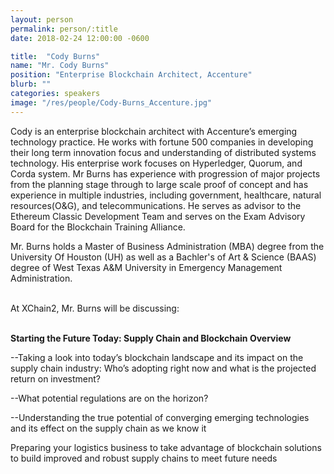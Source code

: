 ```yaml
---
layout: person
permalink: person/:title
date: 2018-02-24 12:00:00 -0600

title:  "Cody Burns"
name: "Mr. Cody Burns"
position: "Enterprise Blockchain Architect, Accenture"
blurb: ""
categories: speakers
image: "/res/people/Cody-Burns_Accenture.jpg"
---
```


Cody is an enterprise blockchain architect with Accenture’s emerging technology practice. He works with fortune 500 companies in developing their long term innovation focus and understanding of distributed systems technology. His enterprise work focuses on Hyperledger, Quorum, and Corda system. Mr Burns has experience with progression of major projects from the planning stage through to large scale proof of concept and has experience in multiple industries, including government, healthcare, natural resources(O&G), and telecommunications. He serves as advisor to the Ethereum Classic Development Team and serves on the Exam Advisory Board for the Blockchain Training Alliance.

Mr. Burns holds a Master of Business Administration (MBA) degree from the University Of Houston (UH) as well as a Bachler's of Art & Science (BAAS) degree of West Texas A&M University in Emergency Management Administration.

<br>
At XChain2, Mr. Burns will be discussing:
<br>
<br>
<p><b>Starting the Future Today: Supply Chain and Blockchain Overview</b></p>

<p>--Taking a look into today’s blockchain landscape and its impact on the supply chain industry: Who’s adopting right now and what is the projected return on investment?</p>
<p>--What potential regulations are on the horizon?</p>
<p>--Understanding the true potential of converging emerging technologies and its effect on the supply chain as we know it</p> 
<p>Preparing your logistics business to take advantage of blockchain solutions to build improved and robust supply chains to meet future needs</p>







